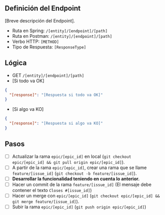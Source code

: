 ## Definición del Endpoint

[Breve descripción del Endpoint].

- Ruta en Spring: `/[entity]/[endpoint]/[path]`
- Ruta en Postman: `/[entity]/[endpoint]/[path]`
- Verbo HTTP: `[METHOD]`
- Tipo de Respuesta: `[ResponseType]`

## Lógica

- GET `/[entity]/[endpoint]/[path]`
- [Si todo va OK]

```json
{
  "[response]": "[Respuesta si todo va OK]"
}
```

- [Si algo va KO]

```json
{
  "[response]": "[Respuesta si algo va KO]"
}
```

## Pasos

- [ ] Actualizar la rama `epic/[epic_id]` en local (`git checkout epic/[epic_id] && git pull origin epic/[epic_id]`).
- [ ] A partir de la rama `epic/[epic_id]`, crear una rama que se llame `feature/[issue_id]` (`git checkout -b feature/[issue_id]`).
- [ ] **Desarrollar la funcionalidad teniendo en cuenta lo anterior.**
- [ ] Hacer un commit de la rama `feature/[issue_id]` (El mensaje debe contener el texto `Closes #[issue_id]`)
- [ ] Hacer un merge con `epic/[epic_id]` (`git checkout epic/[epic_id] && git merge feature/[issue_id]`).
- [ ] Subir la rama `epic/[epic_id]` (`git push origin epic/[epic_id]`)

